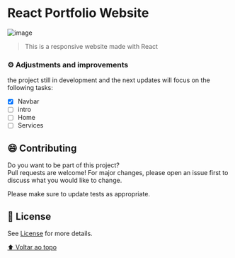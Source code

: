# React Portfolio Website

![image](https://user-images.githubusercontent.com/95534704/176164566-019aedf5-5bfd-4df6-8cda-ef8060bfd599.png)

> This is a responsive website made with React

### ⚙️ Adjustments and improvements

the project still in development and the next updates will focus on the following tasks:

- [x] Navbar
- [ ] intro
- [ ] Home
- [ ] Services

## 😄 Contributing <br>

Do you want to be part of this project? <br>
Pull requests are welcome! For major changes, please open an issue first to discuss what you would like to change.

Please make sure to update tests as appropriate.

## 📝 License

 See [License](LICENSE.md) for more details.

[⬆ Voltar ao topo](#nome-do-projeto)<br>
